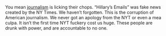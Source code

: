 You mean <a href="https://www.politico.com/news/2019/11/04/democrats-tiptoe-pocahontas-hunter-trump-063942">journalism</a> is licking their chops. “Hillary’s Emails” was fake news created by the NY Times. We haven’t forgotten. This is the corruption of American journalism. We never got an apology from the NYT or even a mea culpa. It isn’t the first time NYT fuckery cost us huge. These people are drunk with power, and are accountable to no one.
